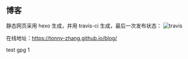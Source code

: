 ## 博客

静态网页采用 hexo 生成，并用 travis-ci 生成，最后一次发布状态： ![travis](https://travis-ci.org/tonny-zhang/blog.svg?branch=master)

在线地址：https://tonny-zhang.github.io/blog/

test gpg 1